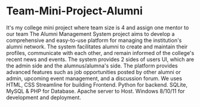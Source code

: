 # Team-Mini-Project-Alumni
It's my college mini project where team size is 4 and assign one mentor to our team
The Alumni Management System project aims to develop a comprehensive and easy-to-use platform for managing the institution's alumni network. The system facilitates alumni to create and maintain their profiles, communicate with each other, and remain informed of the college's recent news and events. The system provides 2 sides of users UI, which are the admin side and the alumnus/alumna's side. The platform provides advanced features such as job opportunities posted by other alumni or admin, upcoming event management, and a discussion forum. We uses HTML, CSS Streamline for building Frontend. Python for backend. SQLite, MySQL & PHP for Database. Apache server to Host. Windows 8/10/11 for development and deployment. 
